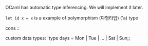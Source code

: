 OCaml has automatic type inferencing. We will implement it later.

`let id x = x`
is a example of polymorphism (다헝타입)
('a) type

cons ::

custom data types:
`type days = Mon | Tue | ... | Sat | Sun;;
